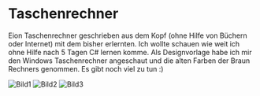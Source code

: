 # Taschenrechner
Eion Taschenrechner geschrieben aus dem Kopf (ohne Hilfe von Büchern oder Internet) mit dem 
bisher erlernten. Ich wollte schauen wie weit ich ohne Hilfe nach 5 Tagen C# lernen komme.
Als Designvorlage habe ich mir den Windows Taschenrechner angeschaut und die alten Farben
der Braun Rechners genommen.
Es gibt noch viel zu tun :)

![Bild1](https://www.svenbeer.de/pix/tr1.jpg)
![Bild2](https://www.svenbeer.de/pix/tr2.jpg)
![Bild3](https://www.svenbeer.de/pix/tr3.jpg)
